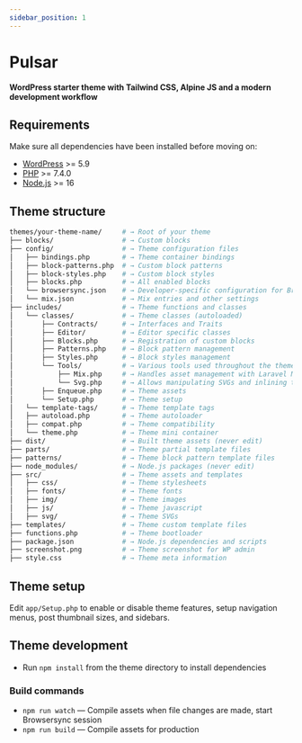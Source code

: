 ```yaml
---
sidebar_position: 1
---
```


# Pulsar

<p>
  <strong>WordPress starter theme with Tailwind CSS, Alpine JS and a modern development workflow</strong>
</p>

## Requirements

Make sure all dependencies have been installed before moving on:

- [WordPress](https://wordpress.org/) >= 5.9
- [PHP](https://secure.php.net/manual/en/install.php) >= 7.4.0
- [Node.js](http://nodejs.org/) >= 16

## Theme structure

```sh
themes/your-theme-name/     # → Root of your theme
├── blocks/                 # → Custom blocks
├── config/                 # → Theme configuration files
│   ├── bindings.php        # → Theme container bindings
│   ├── block-patterns.php  # → Custom block patterns
│   ├── block-styles.php    # → Custom block styles
│   ├── blocks.php          # → All enabled blocks
│   └── browsersync.json    # → Developer-specific configuration for BrowserSync (if wanted)
│   └── mix.json            # → Mix entries and other settings
├── includes/               # → Theme functions and classes
│   └── classes/            # → Theme classes (autoloaded)
│       ├── Contracts/      # → Interfaces and Traits
│       ├── Editor/         # → Editor specific classes
│       ├── Blocks.php      # → Registration of custom blocks
│       ├── Patterns.php    # → Block pattern management
│       ├── Styles.php      # → Block styles management
│       └── Tools/          # → Various tools used throughout the theme
│           ├── Mix.php     # → Handles asset management with Laravel Mix
│           └── Svg.php     # → Allows manipulating SVGs and inlining them
│       ├── Enqueue.php     # → Theme assets
│       └── Setup.php       # → Theme setup
│   └── template-tags/      # → Theme template tags
│   ├── autoload.php        # → Theme autoloader
│   ├── compat.php          # → Theme compatibility
│   └── theme.php           # → Theme mini container
├── dist/                   # → Built theme assets (never edit)
├── parts/                  # → Theme partial template files
├── patterns/               # → Theme block pattern template files
├── node_modules/           # → Node.js packages (never edit)
├── src/                    # → Theme assets and templates
│   ├── css/                # → Theme stylesheets
│   ├── fonts/              # → Theme fonts
│   ├── img/                # → Theme images
│   ├── js/                 # → Theme javascript
│   ├── svg/                # → Theme SVGs
├── templates/              # → Theme custom template files
├── functions.php           # → Theme bootloader
├── package.json            # → Node.js dependencies and scripts
├── screenshot.png          # → Theme screenshot for WP admin
├── style.css               # → Theme meta information
```

## Theme setup

Edit `app/Setup.php` to enable or disable theme features, setup navigation menus, post thumbnail sizes, and sidebars.

## Theme development

- Run `npm install` from the theme directory to install dependencies

### Build commands

- `npm run watch` — Compile assets when file changes are made, start Browsersync session
- `npm run build` — Compile assets for production
